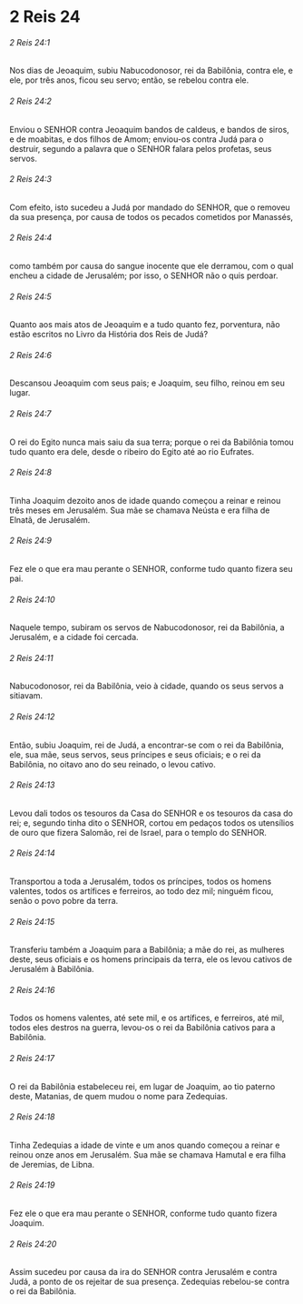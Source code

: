 # 2 Reis 24

###### 2 Reis 24:1

Nos dias de Jeoaquim, subiu Nabucodonosor, rei da Babilônia, contra ele, e ele, por três anos, ficou seu servo; então, se rebelou contra ele.

###### 2 Reis 24:2

Enviou o SENHOR contra Jeoaquim bandos de caldeus, e bandos de siros, e de moabitas, e dos filhos de Amom; enviou-os contra Judá para o destruir, segundo a palavra que o SENHOR falara pelos profetas, seus servos.

###### 2 Reis 24:3

Com efeito, isto sucedeu a Judá por mandado do SENHOR, que o removeu da sua presença, por causa de todos os pecados cometidos por Manassés,

###### 2 Reis 24:4

como também por causa do sangue inocente que ele derramou, com o qual encheu a cidade de Jerusalém; por isso, o SENHOR não o quis perdoar.

###### 2 Reis 24:5

Quanto aos mais atos de Jeoaquim e a tudo quanto fez, porventura, não estão escritos no Livro da História dos Reis de Judá?

###### 2 Reis 24:6

Descansou Jeoaquim com seus pais; e Joaquim, seu filho, reinou em seu lugar.

###### 2 Reis 24:7

O rei do Egito nunca mais saiu da sua terra; porque o rei da Babilônia tomou tudo quanto era dele, desde o ribeiro do Egito até ao rio Eufrates.

###### 2 Reis 24:8

Tinha Joaquim dezoito anos de idade quando começou a reinar e reinou três meses em Jerusalém. Sua mãe se chamava Neústa e era filha de Elnatã, de Jerusalém.

###### 2 Reis 24:9

Fez ele o que era mau perante o SENHOR, conforme tudo quanto fizera seu pai.

###### 2 Reis 24:10

Naquele tempo, subiram os servos de Nabucodonosor, rei da Babilônia, a Jerusalém, e a cidade foi cercada.

###### 2 Reis 24:11

Nabucodonosor, rei da Babilônia, veio à cidade, quando os seus servos a sitiavam.

###### 2 Reis 24:12

Então, subiu Joaquim, rei de Judá, a encontrar-se com o rei da Babilônia, ele, sua mãe, seus servos, seus príncipes e seus oficiais; e o rei da Babilônia, no oitavo ano do seu reinado, o levou cativo.

###### 2 Reis 24:13

Levou dali todos os tesouros da Casa do SENHOR e os tesouros da casa do rei; e, segundo tinha dito o SENHOR, cortou em pedaços todos os utensílios de ouro que fizera Salomão, rei de Israel, para o templo do SENHOR.

###### 2 Reis 24:14

Transportou a toda a Jerusalém, todos os príncipes, todos os homens valentes, todos os artífices e ferreiros, ao todo dez mil; ninguém ficou, senão o povo pobre da terra.

###### 2 Reis 24:15

Transferiu também a Joaquim para a Babilônia; a mãe do rei, as mulheres deste, seus oficiais e os homens principais da terra, ele os levou cativos de Jerusalém à Babilônia.

###### 2 Reis 24:16

Todos os homens valentes, até sete mil, e os artífices, e ferreiros, até mil, todos eles destros na guerra, levou-os o rei da Babilônia cativos para a Babilônia.

###### 2 Reis 24:17

O rei da Babilônia estabeleceu rei, em lugar de Joaquim, ao tio paterno deste, Matanias, de quem mudou o nome para Zedequias.

###### 2 Reis 24:18

Tinha Zedequias a idade de vinte e um anos quando começou a reinar e reinou onze anos em Jerusalém. Sua mãe se chamava Hamutal e era filha de Jeremias, de Libna.

###### 2 Reis 24:19

Fez ele o que era mau perante o SENHOR, conforme tudo quanto fizera Joaquim.

###### 2 Reis 24:20

Assim sucedeu por causa da ira do SENHOR contra Jerusalém e contra Judá, a ponto de os rejeitar de sua presença. Zedequias rebelou-se contra o rei da Babilônia.

